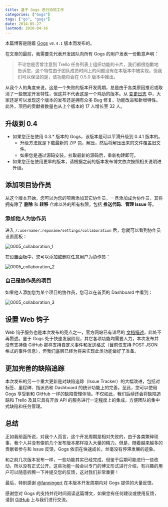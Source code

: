 ```yaml
---
title: 基于 Gogs 进行协同工作
categories: ["Gogs"]
tags: ["go", "gogs"]
date: 2014-05-27
lastmod: 2020-04-16
---
```


本篇博客是随着 [Gogs](https://github.com/gogs/gogs) `v0.4.1` 版本而发布的。

在文章的最前，我需要先代表开发团队向所有 Gogs 的用户发表一份歉意声明：

> 不论您是否曾注意到 Trello 任务列表上组织功能的卡片，我们都很抱歉地告诉您，这个特性由于团队成员时间上的问题没有在本版本中被实现。但我们可以保证的是，该功能将会在 0.5.0 版本中推出。

从我个人的角度来说，这是一个失败的版本开发周期，总是由于各类原因推迟或取消了一些既定开发特性，但这并不代表这是一个鸡肋的版本。从 [变更日志](http://gogs.io/docs/intro/change_log.html) 中，大家还是可以发现这个版本的发布还是拥有众多 Bug 修复、功能改进和新增特性。此外，项目的贡献者数量也从上个版本的 17 人增长至 32 人。

## 升级到 0.4

- 如果您正在使用 0.3.* 版本的 Gogs，该版本是可以平滑升级到 0.4.1 版本的。
	- 升级方法就是下载最新的 ZIP 包，解压，然后将解压出来的文件覆盖旧文件。
	- 如果您是通过源码安装，拉取最新的源码后，重新构建即可。
- 如果您正在使用更早的版本，请根据之前的版本发布博文依次按照相关说明进升级。

## 添加项目协作员

从这个版本开始，您可以为您的项目添加其它协作员，一旦添加成为协作员，其将拥有除了 **删除** 和 **转移** 仓库以外的所有权限，包括 **推送代码**、**管理 Issue** 等。

### 添加他人为协作员

进入 `/:username/:reponame/settings/collaboration` 后，您就可以看到协作员设置面板：

![0005_collaboration_1](https://cloud.githubusercontent.com/assets/2946214/20509072/0fea9f6c-b034-11e6-904b-0fbb282e3807.png)

在设置面板中，您可以添加或删除任意用户为协作员：

![0005_collaboration_2](https://cloud.githubusercontent.com/assets/2946214/20509078/179469dc-b034-11e6-9bb4-50302522693a.png)

### 自己是协作员的项目

如果他人添加您为某个项目的协作员，您可以在首页的 Dashboard 中看到：

![0005_collaboration_3](https://cloud.githubusercontent.com/assets/2946214/20509079/1b13168a-b034-11e6-9b21-f8304e2b026c.png)

## 设置 Web 钩子

Web 钩子服务也是本次发布的亮点之一，官方网站已有详尽的 [文档描述](http://gogs.io/docs/features/webhook.html)，此处不再赘述。鉴于 Gogs 处于快速发展阶段，其它各项功能均需要人力，本次发布并没有支持像 GitHub 那样支持自定义事件和发送格式（目前仅支持 POST JSON 格式的事件信息），但我们底层已经为将来实现此类功能做好了准备。

## 更加完善的缺陷追踪

本次发布的另一个重大更新是对缺陷追踪（Issue Tracker）的大幅改进，包括对标签、里程碑、指派员和 Dashboard 的统计功能上的完善。至此，您可以使用 Gogs 享受到和 GitHub 一样的缺陷管理体验。不仅如此，我们后续还会将缺陷追踪和 Trello 及其它具有开放 API 的服务进行一定程度上的集成，方便团队的集中式缺陷和任务管理。

## 总结

正如我前面所说，对我个人而言，这个开发周期是相对失败的，由于各类繁碎琐事，我个人并没有像前几个发布版本那样投入大量的精力。但是，随着越来越多的贡献者参与和 Issue 反馈，Gogs 依旧在快速成长，丝毫没有停滞发展的迹象。

和之前几次版本发布一样，一些功能其实已经完成，但鉴于后期可能进行一些改动，所以没有正式公开。这些功能一般会以专门的博文形式进行介绍，有兴趣的用户可以随意折腾一下并提交您的反馈，这对我们非常重要！

最后，特别感谢 [@fanningert](https://github.com/fanningert) 在本版本开发周期内对 Gogs 提供的大量反馈。

感谢您对 Gogs 的支持并花时间阅读这篇博文，如果您有任何建议或使用反馈，请到 [GitHub](https://github.com/gogs/gogs/issues?state=open) 上与我们进行交流。
